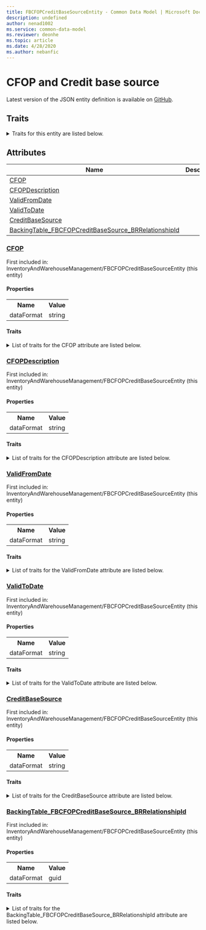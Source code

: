 ```yaml
---
title: FBCFOPCreditBaseSourceEntity - Common Data Model | Microsoft Docs
description: undefined
author: nenad1002
ms.service: common-data-model
ms.reviewer: deonhe
ms.topic: article
ms.date: 4/28/2020
ms.author: nebanfic
---
```


# CFOP and Credit base source

  
 Latest version of the JSON entity definition is available on <a href="https://github.com/Microsoft/CDM/tree/master/schemaDocuments/core/operationsCommon/Entities/SupplyChain/InventoryAndWarehouseManagement/FBCFOPCreditBaseSourceEntity.cdm.json" target="_blank">GitHub</a>.  

## Traits

<details>
<summary>Traits for this entity are listed below.  
</summary>

**is.CDM.entityVersion**  
  <table><tr><th>Parameter</th><th>Value</th><th>Data type</th><th>Explanation</th></tr><tr><td>versionNumber</td><td>"1.0.0"</td><td>string</td><td>semantic version number of the entity</td></tr></table>

**is.application.releaseVersion**  
  <table><tr><th>Parameter</th><th>Value</th><th>Data type</th><th>Explanation</th></tr><tr><td>releaseVersion</td><td>"10.0.13.0"</td><td>string</td><td>semantic version number of the application introducing this entity</td></tr></table>

**is.localized.displayedAs**  
  Holds the list of language specific display text for an object.  <table><tr><th>Parameter</th><th>Value</th><th>Data type</th><th>Explanation</th></tr><tr><td>localizedDisplayText</td><td><table><tr><th>languageTag</th><th>displayText</th></tr><tr><td>en</td><td>CFOP and Credit base source</td></tr></table></td><td>entity</td><td>a reference to the constant entity holding the list of localized text</td></tr></table>

</details>

## Attributes

|Name|Description|First Included in Instance|
|---|---|---|
|[CFOP](#CFOP)||<a href="FBCFOPCreditBaseSourceEntity.md" target="_blank">InventoryAndWarehouseManagement/FBCFOPCreditBaseSourceEntity</a>|
|[CFOPDescription](#CFOPDescription)||<a href="FBCFOPCreditBaseSourceEntity.md" target="_blank">InventoryAndWarehouseManagement/FBCFOPCreditBaseSourceEntity</a>|
|[ValidFromDate](#ValidFromDate)||<a href="FBCFOPCreditBaseSourceEntity.md" target="_blank">InventoryAndWarehouseManagement/FBCFOPCreditBaseSourceEntity</a>|
|[ValidToDate](#ValidToDate)||<a href="FBCFOPCreditBaseSourceEntity.md" target="_blank">InventoryAndWarehouseManagement/FBCFOPCreditBaseSourceEntity</a>|
|[CreditBaseSource](#CreditBaseSource)||<a href="FBCFOPCreditBaseSourceEntity.md" target="_blank">InventoryAndWarehouseManagement/FBCFOPCreditBaseSourceEntity</a>|
|[BackingTable_FBCFOPCreditBaseSource_BRRelationshipId](#BackingTable_FBCFOPCreditBaseSource_BRRelationshipId)||<a href="FBCFOPCreditBaseSourceEntity.md" target="_blank">InventoryAndWarehouseManagement/FBCFOPCreditBaseSourceEntity</a>|

### <a href=#CFOP name="CFOP">CFOP</a>

First included in: InventoryAndWarehouseManagement/FBCFOPCreditBaseSourceEntity (this entity)  

#### Properties

<table><tr><th>Name</th><th>Value</th></tr><tr><td>dataFormat</td><td>string</td></tr></table>

#### Traits

<details>
<summary>List of traits for the CFOP attribute are listed below.</summary>

**is.dataFormat.character**  
**is.dataFormat.big**  
**is.dataFormat.array**  
**is.dataFormat.character**  
**is.dataFormat.array**  
</details>

### <a href=#CFOPDescription name="CFOPDescription">CFOPDescription</a>

First included in: InventoryAndWarehouseManagement/FBCFOPCreditBaseSourceEntity (this entity)  

#### Properties

<table><tr><th>Name</th><th>Value</th></tr><tr><td>dataFormat</td><td>string</td></tr></table>

#### Traits

<details>
<summary>List of traits for the CFOPDescription attribute are listed below.</summary>

**is.dataFormat.character**  
**is.dataFormat.big**  
**is.dataFormat.array**  
**is.dataFormat.character**  
**is.dataFormat.array**  
</details>

### <a href=#ValidFromDate name="ValidFromDate">ValidFromDate</a>

First included in: InventoryAndWarehouseManagement/FBCFOPCreditBaseSourceEntity (this entity)  

#### Properties

<table><tr><th>Name</th><th>Value</th></tr><tr><td>dataFormat</td><td>string</td></tr></table>

#### Traits

<details>
<summary>List of traits for the ValidFromDate attribute are listed below.</summary>

**is.dataFormat.character**  
**is.dataFormat.big**  
**is.dataFormat.array**  
**is.dataFormat.character**  
**is.dataFormat.array**  
</details>

### <a href=#ValidToDate name="ValidToDate">ValidToDate</a>

First included in: InventoryAndWarehouseManagement/FBCFOPCreditBaseSourceEntity (this entity)  

#### Properties

<table><tr><th>Name</th><th>Value</th></tr><tr><td>dataFormat</td><td>string</td></tr></table>

#### Traits

<details>
<summary>List of traits for the ValidToDate attribute are listed below.</summary>

**is.dataFormat.character**  
**is.dataFormat.big**  
**is.dataFormat.array**  
**is.dataFormat.character**  
**is.dataFormat.array**  
</details>

### <a href=#CreditBaseSource name="CreditBaseSource">CreditBaseSource</a>

First included in: InventoryAndWarehouseManagement/FBCFOPCreditBaseSourceEntity (this entity)  

#### Properties

<table><tr><th>Name</th><th>Value</th></tr><tr><td>dataFormat</td><td>string</td></tr></table>

#### Traits

<details>
<summary>List of traits for the CreditBaseSource attribute are listed below.</summary>

**is.dataFormat.character**  
**is.dataFormat.big**  
**is.dataFormat.array**  
**is.dataFormat.character**  
**is.dataFormat.array**  
</details>

### <a href=#BackingTable_FBCFOPCreditBaseSource_BRRelationshipId name="BackingTable_FBCFOPCreditBaseSource_BRRelationshipId">BackingTable_FBCFOPCreditBaseSource_BRRelationshipId</a>

First included in: InventoryAndWarehouseManagement/FBCFOPCreditBaseSourceEntity (this entity)  

#### Properties

<table><tr><th>Name</th><th>Value</th></tr><tr><td>dataFormat</td><td>guid</td></tr></table>

#### Traits

<details>
<summary>List of traits for the BackingTable_FBCFOPCreditBaseSource_BRRelationshipId attribute are listed below.</summary>

**is.dataFormat.character**  
**is.dataFormat.big**  
**is.dataFormat.array**  
**is.dataFormat.guid**  
**means.identity.entityId**  
**is.linkedEntity.identifier**  
Marks the attribute(s) that hold foreign key references to a linked (used as an attribute) entity. This attribute is added to the resolved entity to enumerate the referenced entities.  <table><tr><th>Parameter</th><th>Value</th><th>Data type</th><th>Explanation</th></tr><tr><td>entityReferences</td><td><table><tr><th>entityReference</th><th>attributeReference</th></tr><tr><td><a href="../../../Tables/Finance/FiscalBooksBrazil/Miscellaneous/FBCFOPCreditBaseSource_BR.md" target="_blank">/core/operationsCommon/Tables/Finance/FiscalBooksBrazil/Miscellaneous/FBCFOPCreditBaseSource_BR.cdm.json/FBCFOPCreditBaseSource_BR</a></td><td><a href="../../../Tables/Finance/FiscalBooksBrazil/Miscellaneous/FBCFOPCreditBaseSource_BR.md#RecId" target="_blank">RecId</a></td></tr></table></td><td>entity</td><td>a reference to the constant entity holding the list of entity references</td></tr></table>

**is.dataFormat.guid**  
**is.dataFormat.character**  
**is.dataFormat.array**  
</details>
